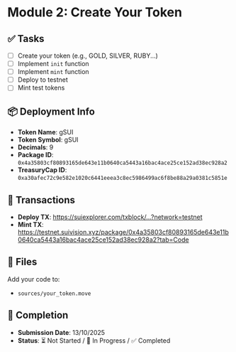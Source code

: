 # Module 2: Create Your Token

## ✅ Tasks

- [ ] Create your token (e.g., GOLD, SILVER, RUBY...)
- [ ] Implement `init` function
- [ ] Implement `mint` function
- [ ] Deploy to testnet
- [ ] Mint test tokens

## 📦 Deployment Info

- **Token Name**: gSUI 
- **Token Symbol**: gSUI
- **Decimals**: 9
- **Package ID**: `0x4a35803cf80893165de643e11b0640ca5443a16bac4ace25ce152ad38ec928a2`
- **TreasuryCap ID**: `0xa30afec72c9e582e1020c6441eeea3c8ec5986499ac6f8be88a29a0381c5851e`

## 🔗 Transactions

- **Deploy TX**: https://suiexplorer.com/txblock/...?network=testnet
- **Mint TX**: https://testnet.suivision.xyz/package/0x4a35803cf80893165de643e11b0640ca5443a16bac4ace25ce152ad38ec928a2?tab=Code

## 📂 Files

Add your code to:
- `sources/your_token.move`

## 📅 Completion

- **Submission Date**: 13/10/2025
- **Status**: ⏳ Not Started / 🚧 In Progress / ✅ Completed

